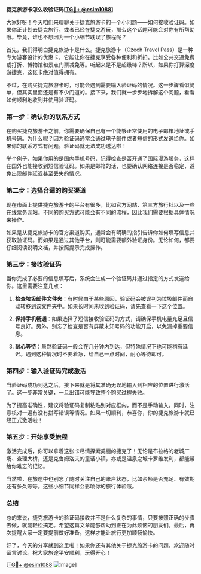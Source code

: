 **捷克旅游卡怎么收验证码[[TG💪+ @esim1088](https://t.me/s/esim1088)]**

大家好呀！今天咱们来聊聊关于捷克旅游卡的一个小问题——如何接收验证码。如果你正计划去捷克旅行，或者已经在捷克游玩，那么这个话题可能会对你有所帮助哦。毕竟，谁也不想因为一个小细节耽误了旅程呢？

首先，我们得明白捷克旅游卡是什么。捷克旅游卡（Czech Travel Pass）是一种专为游客设计的优惠卡，它能让你在捷克享受各种便利和折扣。比如公共交通免费或打折、博物馆和景点门票减免等。听起来是不是超级棒？所以，如果你打算深度游捷克，这张卡绝对值得拥有。

不过，在购买捷克旅游卡时，可能会遇到需要输入验证码的情况。这一步骤看似简单，但其实里面还是有不少门道的。接下来，我们就一步步地拆解这个问题，看看如何顺利地收到并使用验证码。

### **第一步：确认你的联系方式**

在购买捷克旅游卡之前，你需要确保自己有一个能够正常使用的电子邮箱地址或手机号码。为什么呢？因为验证码通常会通过电子邮件或者短信的形式发送给你。如果你的联系方式有问题，验证码就无法成功送达啦！

举个例子，如果你用的是国内手机号码，记得检查是否开通了国际漫游服务，这样在国外也能接收到短信验证码。如果是邮箱的话，也要确认网络连接是否稳定，避免出现邮件延迟甚至丢失的情况。

### **第二步：选择合适的购买渠道**

现在市面上提供捷克旅游卡的平台有很多，比如官方网站、第三方旅行社以及一些在线票务网站。不同的购买方式可能会有不同的流程，因此我们需要根据具体情况来操作。

如果是从捷克旅游卡的官方渠道购买，通常会有明确的指引告诉你如何填写信息并获取验证码。而如果是通过其他平台，则可能需要额外验证身份。无论如何，都要仔细阅读说明文档，并按照提示完成操作。

### **第三步：接收验证码**

当你完成了必要的信息填写后，系统会生成一个验证码并通过指定的方式发送给你。这里需要注意几点：

1. **检查垃圾邮件文件夹**：有时候由于某些原因，验证码会被误判为垃圾邮件而自动转移到该文件夹中。如果长时间未收到验证码，请先查看一下这个位置。
   
2. **保持手机畅通**：如果选择了短信接收验证码的方式，请确保手机电量充足且信号良好。另外，别忘了检查是否有屏蔽未知号码的功能开启，以免漏掉重要信息。

3. **耐心等待**：虽然验证码一般会在几分钟内到达，但特殊情况下也可能稍有延迟。遇到这种情况时不要着急，给自己一点时间，耐心等待即可。

### **第四步：输入验证码完成激活**

当验证码成功到达之后，接下来就是将其准确无误地输入到相应的位置进行激活了。这一步非常关键，一旦出错可能导致整个购买过程失败。

为了提高准确性，建议将验证码复制粘贴到对应框内，而不是手动输入。同时，注意核对一遍有没有拼写错误等情况。如果一切顺利，恭喜你，你的捷克旅游卡就已经正式激活啦！

### **第五步：开始享受旅程**

激活完成后，你可以拿着这张卡尽情探索美丽的捷克了！无论是布拉格的老城广场、查理大桥，还是克鲁姆洛夫的童话小镇，亦或是温泉之城卡罗维发利，都能带给你难忘的记忆。

当然啦，在旅途中也别忘了随时关注自己的账户状态，比如余额是否充足、有效期还有多久等等。这些小细节同样会影响你的旅行体验哦。

### **总结**

总的来说，捷克旅游卡的验证码接收并不是什么复杂的事情，只要按照正确的步骤去做，就能轻松搞定。希望这篇文章能够帮助到正在为此烦恼的朋友们。最后，再次提醒大家一定要提前做好准备，这样才能让旅行更加顺畅愉快。

好了，今天的分享就到这里啦！如果你还有其他关于捷克旅游卡的问题，欢迎随时留言讨论。祝大家旅途平安顺利，玩得开心！

[[TG💪+ @esim1088](https://t.me/s/esim1088) ![Image](https://i.postimg.cc/4NQfJmqS/Snipaste-2025-05-13-00-14-12.png)]